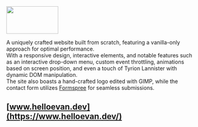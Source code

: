 <img src="../main/img/tab-icon/hedev-logo-white.png" width=136 height=72>

A uniquely crafted website built from scratch, featuring a vanilla-only approach for optimal performance.<br/>
With a responsive design, interactive elements, and notable features such as an interactive drop-down menu, custom event throttling, animations based on screen position, and even a touch of Tyrion Lannister with dynamic DOM manipulation.<br/>
The site also boasts a hand-crafted logo edited with GIMP, while the contact form utilizes [Formspree](https://formspree.io/) for seamless submissions.

## [www.helloevan.dev](https://www.helloevan.dev/)
